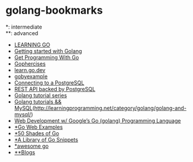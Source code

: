 # golang-bookmarks
*:  intermediate<br />
**: advanced

* [LEARNING GO](https://miek.nl/go/)
* [Getting started with Golang](http://mindbowser.com/golang-tutorial-first-chapter/)
* [Get Programming With Go](https://livebook.manning.com/book/get-programming-with-go/chapter-1/)
* [Gophercises](https://gophercises.com/)
* [learn.go.dev](https://learn.go.dev/)
* [gobyexample](https://gobyexample.com/)
* [Connecting to a PostgreSQL](https://www.calhoun.io/connecting-to-a-postgresql-database-with-gos-database-sql-package/)
* [REST API backed by PostgreSQL](https://flaviocopes.com/golang-tutorial-rest-api/)
* [Golang tutorial series](https://golangbot.com/learn-golang-series/)
* [Golang tutorials && MySQL](http://learningprogramming.net/category/golang/golang-golang/)(http://learningprogramming.net/category/golang/golang-and-mysql/)
* [Web Development w/ Google’s Go (golang) Programming Language](https://www.udemy.com/course/go-programming-language/?LSNPUBID=Fh5UMknfYAU&ranEAID=Fh5UMknfYAU&ranMID=39197&ranSiteID=Fh5UMknfYAU-57FBDb5ArEln9oJJcZmwfw)
* [*Go Web Examples](https://gowebexamples.com/)
* [*50 Shades of Go](http://devs.cloudimmunity.com/gotchas-and-common-mistakes-in-go-golang/index.html)
* [*A Library of Go Snippets](https://golangcode.com/)
* [*awesome go](https://awesome-go.com/)
* [**Blogs](https://www.ardanlabs.com/categories/go-programing/)